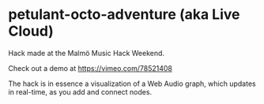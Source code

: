 petulant-octo-adventure (aka Live Cloud)
========================================

Hack made at the Malmö Music Hack Weekend.

Check out a demo at https://vimeo.com/78521408

The hack is in essence a visualization of a Web Audio graph, which updates in real-time, as you add and connect nodes.


